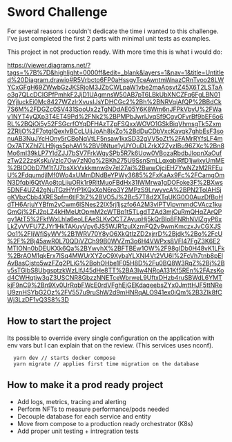 # Sword Challenge

For several reasons i couldn't dedicate the time i wanted to this challenge. I've just completed the first 2 parts with minimal unit tests as examples.

This project in not production ready. With more time this is what i would do:

https://viewer.diagrams.net/?tags=%7B%7D&highlight=0000ff&edit=_blank&layers=1&nav=1&title=Untitled%20Diagram.drawio#R5Vrbcto6FP0aHssgyTceAwntmWnazCRnTvoo28LWYCxGFgH69ZWwbGzJKSRjoM3JZbCWLpaW1vbe2maApsvtZ45X6T2LSTaAo3g7QLcDCIGPfPmhkF2JjD1UAgmnsW50AB7pT6LBkUbXNCZFq6FgLBN01QYjluckEi0Mc8427WZzlrXvusIJsYDHCGc2%2Bh%2BNRVqiAfQP%2BBdCk7S6M%2FDGZc0SV431SooUx2zTgNDdAE05Y6K8Wm6nJFPkVbyU%2FWav1NYT4yQXp3T4ET49Pd%2FNk2%2BPMPbJwrlJvqSf9CgvOFvrBf9bEF6o6RL%2BQiOi5y52FSGcrfOYqDFHAzTZpFSQxxWOVO1GSkBiqVhmsgTk5Zxm2ZRljO%2F7otglQexIvBCcLUijJoAh8jxZo%2BdDuCDbVxcKavqk7ghbEsF3sonuAB3NuJYcHOny5rCBoNqVtLF5nsaw1kxSD32gVV5oZt%2FAMrRYfsLF4mOx7ATXZhlZLH9jgs5phAVl%2BV9Ntue1yUYOuDLZrkX2ZyzIBu96ZXc%2Bn8Mo6mI39kLP7YldZJJ7bSV7FrkWqySPb5R7k6Uow0VBozaRbdbJlopnXaOufzTw222zsKsKuVzIc7Ow7zN0q%2BKh275U9SsnSmLLqxqbIRfD1jwixyUmME%2BIOObD7M1t7J7bsXkVxkkmnw8v7el27ai%2BwwOjciEH7YwNZzM2RFEuU%2FdqumdjIMf0Wo4xUMmDNdBeYPWy3685%2FxKaAx9Fc%2FCamgOmN3Dfqbl6QtVAo8tqLjiuORk1r9RltMuoFBdHx31IWMrwa1gDOFoke3F%2BXws5DNF4UZ42gNuTGzHYrP1KQxXoN6ro3Y2MPzS9LrwyvcA%2BPN2TolAHSjgKVbzCbb4XRESpfm6tlF3tZ%2BVO5J%2Bc57T8d2XTqUKG0O0AuzDfBoHdTH6ArjuYYBfm2yCwm6lSNes22IX5rj1jszfo6A2M3vIPTVipvmmdCVAcz1kuGmGj%2FJ2pLZ4kHMeUtOpmM2cWTBp1t5TLgdTZAd3mjCuRmQHqZArQPgy1AtT5%2FkfWxLhIa6eoLEAeSLKvOCTZAyuoHj5kQrBlo8FNRhNVIZgyP6xLkZyVVFU7ZJYr1HkTAKuyVpy6JS5WJR1zulXzmFQ2v9wmKmczxJvCGXJSOo1%2FIjWfiSyWV%2B1WRV70Y8yO6XkQtIzZD2xjrrD%2Bjdk%2Bo%2FcU%2F%2Bj45awR0L70QDiVZCh99B0WVZm3o6H4VWPxs8VFl47FgZ3K6E2MTlONn0bDEUKXk6Qa%2BYwyhX%2BFTBEw1OW%2F98gIDb0H48vK1LFk%2BrAOM1qkErx7ISq4MWUrXYZoC9XybaYLXNI4Vt2VU6I%2FcVh7tnb8pEIAvBasCjstp5wzFZq2PLiG%2BohOHbe1F05H8D%2Fu0BQ8W3RqZ%2Bj%2Bv5sTGIbS8UbgsptzkWzLIfJ45dHe8TT%2BA3Iw4NRoA131Kf5REn%2FAzsKod4CWHqtjw3qZ3USCNR8GbzzNNETceWbrweL9UftxDHzb4ruSBWdL6YMTkjF9nC9%2Bn9Xv0UrRqbFWcE0rdVFghEjGEKdaqeebsZYx0JmttHJF5ttNReU9znHSYbG2Oz%2FV557u9ruShW2d9mHNRqALO941ex0iQm%2B3Zlk8fCWj3LzDF1vQ3S8%3D

## How to start the project

Its possible to override every single configuration on the application with env vars but I can explain that on the review. (This services uses nconf).

```
  yarn dev // starts docker compose
  yarn migrate // applies first time migration on the database
```

## How to make it a prod ready project

- Add logs, metrics, tracing and alerting
- Perform NFTs to measure performance/pods needed
- Decouple database for each service and entity
- Move from compose to a production ready orchestrator (K8s)
- Add proper unit testing + intregration tests
